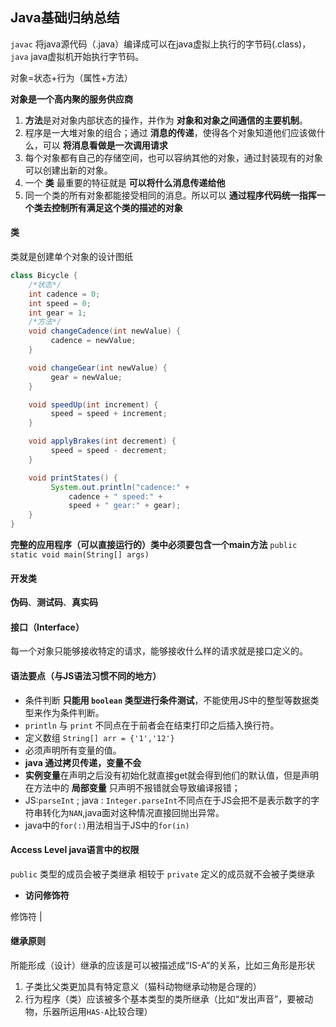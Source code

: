 
## Java基础归纳总结

`javac` 将java源代码（.java）编译成可以在java虚拟上执行的字节码(.class)，`java` java虚拟机开始执行字节码。

对象=状态+行为（属性+方法）

**对象是一个高内聚的服务供应商**

1. **方法**是对对象内部状态的操作，并作为 **对象和对象之间通信的主要机制**。
2. 程序是一大堆对象的组合；通过 **消息的传递**，使得各个对象知道他们应该做什么，可以 **将消息看做是一次调用请求**
3. 每个对象都有自己的存储空间，也可以容纳其他的对象，通过封装现有的对象可以创建出新的对象。
4. 一个 **类** 最重要的特征就是 **可以将什么消息传递给他**
5. 同一个类的所有对象都能接受相同的消息。所以可以 **通过程序代码统一指挥一个类去控制所有满足这个类的描述的对象**

#### 类

类就是创建单个对象的设计图纸

```java
class Bicycle {
    /*状态*/
    int cadence = 0;
    int speed = 0;
    int gear = 1;
    /*方法*/
    void changeCadence(int newValue) {
         cadence = newValue;
    }

    void changeGear(int newValue) {
         gear = newValue;
    }

    void speedUp(int increment) {
         speed = speed + increment;   
    }

    void applyBrakes(int decrement) {
         speed = speed - decrement;
    }

    void printStates() {
         System.out.println("cadence:" +
             cadence + " speed:" + 
             speed + " gear:" + gear);
    }
}
```

**完整的应用程序（可以直接运行的）类中必须要包含一个main方法** `public static void main(String[] args)`

#### 开发类
 **伪码**、**测试码**、**真实码**

#### 接口（Interface）

每一个对象只能够接收特定的请求，能够接收什么样的请求就是接口定义的。

#### 语法要点（与JS语法习惯不同的地方）

* 条件判断 **只能用 `boolean` 类型进行条件测试**，不能使用JS中的整型等数据类型来作为条件判断。
* `println` 与 `print` 不同点在于前者会在结束打印之后插入换行符。
* 定义数组 `String[] arr = {'1','12'}` 
* 必须声明所有变量的值。
* **java 通过拷贝传递，变量不会**
* **实例变量**在声明之后没有初始化就直接get就会得到他们的默认值，但是声明在方法中的 **局部变量** 只声明不报错就会导致编译报错；
* JS:`parseInt` ; java : `Integer.parseInt`不同点在于JS会把不是表示数字的字符串转化为`NAN`,java面对这种情况直接回抛出异常。
* java中的`for(:)`用法相当于JS中的`for(in)`


#### Access Level java语言中的权限

`public` 类型的成员会被子类继承 相较于 `private` 定义的成员就不会被子类继承

* **访问修饰符**

修饰符 | 

#### 继承原则

所能形成（设计）继承的应该是可以被描述成“IS-A”的关系，比如三角形是形状

1. 子类比父类更加具有特定意义（猫科动物继承动物是合理的）
2. 行为程序（类）应该被多个基本类型的类所继承（比如“发出声音”，要被动物，乐器所运用`HAS-A`比较合理）